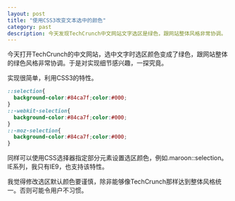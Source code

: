 ```yaml
---
layout: post
title: "使用CSS3改变文本选中的颜色"
category: past
description: 今天发现TechCrunch中文网站文字选区是绿色，跟网站整体风格非常协调。
---
```

今天打开TechCrunch的中文网站，选中文字时选区颜色变成了绿色，跟网站整体的绿色风&#26684;非常协调。于是对实现细节感兴趣，一探究竟。

实现很简单，利用CSS3的特性。

``` css
::selection{
  background-color:#84ca7f;color:#000;
}
::-webkit-selection{
  background-color:#84ca7f;color:#000;
}
::-moz-selection{
  background-color:#84ca7f;color:#000;
}
```

同样可以使用CSS选择器指定部分元素设置选区颜色，例如.maroon::selection。IE系列，我只有IE9，也支持该特性。

我觉得修改选区默认颜色要谨慎，除非能够像TechCrunch那样达到整体风格统一。否则可能令用户不习惯。